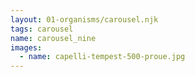 ```yaml
---
layout: 01-organisms/carousel.njk
tags: carousel
name: carousel_nine
images:
  - name: capelli-tempest-500-proue.jpg
---
```

